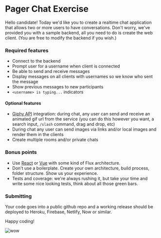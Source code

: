 # Pager Chat Exercise

Hello candidate! Today we'd like you to create a realtime chat application that allows two or more users to have conversations. Don't worry, we've provided you with a sample backend, all you need to do is create the web client. (You are free to modify the backend if you wish.)

### Required features

- Connect to the backend
- Prompt user for a username when client is connected
- Be able to send and receive messages
- Display messages on all clients with usernames so we know who sent the message
- Show previous messages to new participants
- `<username> is typing...` indicators

#### Optional features

- [Giphy API] integration: during chat, any user can send and receive an animated gif url from the service (you can do this however you want, a search input, `/slash` command, drag and drop, etc)
- During chat any user can send images via links and/or local images and render them in the clients
- Create multiple rooms and/or private chats

### Bonus points

- Use [React] or [Vue] with some kind of Flux architecture.
- Don't use a boilerplate. Create your own architecture, build process, folder structure. Show us your experience.
- Tests and coverage: we're always rushing it, but take your time and write some nice looking tests, think about all those green bars.

### Submitting

Your code goes into a public github repo and a working release should be deployed to Heroku, Firebase, Netlify, Now or similar.

Happy coding!

![wow](http://i3.kym-cdn.com/photos/images/newsfeed/000/582/577/9bf.jpg)

[giphy api]: https://api.giphy.com/
[socket.io]: http://socket.io/
[react]: https://facebook.github.io/react/
[vue]: https://vuejs.org

